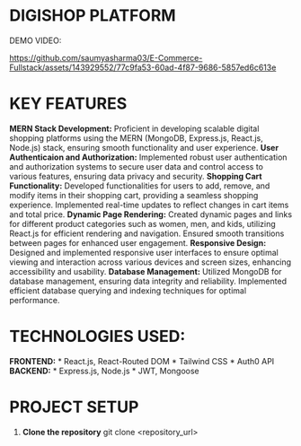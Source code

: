 # DIGISHOP PLATFORM

DEMO VIDEO:

https://github.com/saumyasharma03/E-Commerce-Fullstack/assets/143929552/77c9fa53-60ad-4f87-9686-5857ed6c613e

# KEY FEATURES

**MERN Stack Development:** Proficient in developing scalable digital shopping platforms using the MERN (MongoDB, Express.js, React.js, Node.js) stack, ensuring smooth functionality and user experience.
**User Authenticaion and Authorization:** Implemented robust user authentication and authorization systems to secure user data and control access to various features, ensuring data privacy and security.
**Shopping Cart Functionality:** Developed functionalities for users to add, remove, and modify items in their shopping cart, providing a seamless shopping experience. Implemented real-time updates to reflect changes in cart items and total price.
**Dynamic Page Rendering:** Created dynamic pages and links for different product categories such as women, men, and kids, utilizing React.js for efficient rendering and navigation. Ensured smooth transitions between pages for enhanced user engagement.
**Responsive Design:** Designed and implemented responsive user interfaces to ensure optimal viewing and interaction across various devices and screen sizes, enhancing accessibility and usability.
**Database Management:** Utilized MongoDB for database management, ensuring data integrity and reliability. Implemented efficient database querying and indexing techniques for optimal performance.

# TECHNOLOGIES USED:

**FRONTEND:**
      * React.js, React-Routed DOM
      * Tailwind CSS
      * Auth0 API
**BACKEND:**
      * Express.js, Node.js
      * JWT, Mongoose
# PROJECT SETUP

1. **Clone the repository**
   git clone <repository_url>





